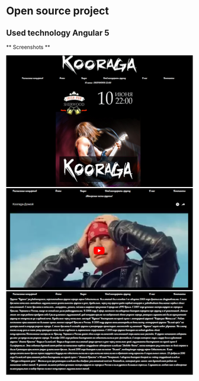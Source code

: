 # Open source project

## Used technology Angular 5

** Screenshots **

![Main page](screenshots/1.png)
![First page](screenshots/2.png)
![Second page](screenshots/3.png)
